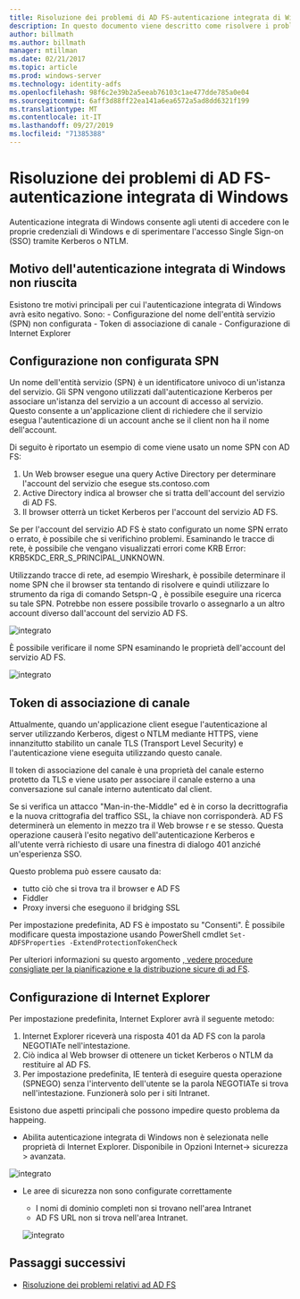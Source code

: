```yaml
---
title: Risoluzione dei problemi di AD FS-autenticazione integrata di Windows
description: In questo documento viene descritto come risolvere i problemi di autenticazione integrata di Windows
author: billmath
ms.author: billmath
manager: mtillman
ms.date: 02/21/2017
ms.topic: article
ms.prod: windows-server
ms.technology: identity-adfs
ms.openlocfilehash: 98f6c2e39b2a5eeab76103c1ae477dde785a0e04
ms.sourcegitcommit: 6aff3d88ff22ea141a6ea6572a5ad8dd6321f199
ms.translationtype: MT
ms.contentlocale: it-IT
ms.lasthandoff: 09/27/2019
ms.locfileid: "71385388"
---
```

# <a name="ad-fs-troubleshooting---integrated-windows-authentication"></a>Risoluzione dei problemi di AD FS-autenticazione integrata di Windows
Autenticazione integrata di Windows consente agli utenti di accedere con le proprie credenziali di Windows e di sperimentare l'accesso Single Sign-on (SSO) tramite Kerberos o NTLM.

## <a name="reason-integrated-windows-authentication-fails"></a>Motivo dell'autenticazione integrata di Windows non riuscita
Esistono tre motivi principali per cui l'autenticazione integrata di Windows avrà esito negativo. Sono:
    - Configurazione del nome dell'entità servizio (SPN) non configurata
    - Token di associazione di canale
    - Configurazione di Internet Explorer

## <a name="spn-misconfiguration"></a>Configurazione non configurata SPN
Un nome dell'entità servizio (SPN) è un identificatore univoco di un'istanza del servizio. Gli SPN vengono utilizzati dall'autenticazione Kerberos per associare un'istanza del servizio a un account di accesso al servizio. Questo consente a un'applicazione client di richiedere che il servizio esegua l'autenticazione di un account anche se il client non ha il nome dell'account.

Di seguito è riportato un esempio di come viene usato un nome SPN con AD FS:
1. Un Web browser esegue una query Active Directory per determinare l'account del servizio che esegue sts.contoso.com
2. Active Directory indica al browser che si tratta dell'account del servizio di AD FS.
3. Il browser otterrà un ticket Kerberos per l'account del servizio AD FS.

Se per l'account del servizio AD FS è stato configurato un nome SPN errato o errato, è possibile che si verifichino problemi.  Esaminando le tracce di rete, è possibile che vengano visualizzati errori come KRB Error: KRB5KDC_ERR_S_PRINCIPAL_UNKNOWN.

Utilizzando tracce di rete, ad esempio Wireshark, è possibile determinare il nome SPN che il browser sta tentando di risolvere e quindi utilizzare lo strumento da riga di comando Setspn-Q <spn>, è possibile eseguire una ricerca su tale SPN.  Potrebbe non essere possibile trovarlo o assegnarlo a un altro account diverso dall'account del servizio AD FS.

![integrato](media/ad-fs-tshoot-iwa/iwa3.png)

È possibile verificare il nome SPN esaminando le proprietà dell'account del servizio AD FS.

![integrato](media/ad-fs-tshoot-iwa/iwa1.png)

## <a name="channel-binding-token"></a>Token di associazione di canale
Attualmente, quando un'applicazione client esegue l'autenticazione al server utilizzando Kerberos, digest o NTLM mediante HTTPS, viene innanzitutto stabilito un canale TLS (Transport Level Security) e l'autenticazione viene eseguita utilizzando questo canale. 

Il token di associazione del canale è una proprietà del canale esterno protetto da TLS e viene usato per associare il canale esterno a una conversazione sul canale interno autenticato dal client.

Se si verifica un attacco "Man-in-the-Middle" ed è in corso la decrittografia e la nuova crittografia del traffico SSL, la chiave non corrisponderà.  AD FS determinerà un elemento in mezzo tra il Web browse r e se stesso.  Questa operazione causerà l'esito negativo dell'autenticazione Kerberos e all'utente verrà richiesto di usare una finestra di dialogo 401 anziché un'esperienza SSO.

Questo problema può essere causato da:
 - tutto ciò che si trova tra il browser e AD FS
 - Fiddler
 - Proxy inversi che eseguono il bridging SSL

Per impostazione predefinita, AD FS è impostato su "Consenti".  È possibile modificare questa impostazione usando PowerShell cmdlet `Set-ADFSProperties -ExtendProtectionTokenCheck`

Per ulteriori informazioni su questo argomento [, vedere procedure consigliate per la pianificazione e la distribuzione sicure di ad FS](../../ad-fs/design/best-practices-for-secure-planning-and-deployment-of-ad-fs.md).

## <a name="internet-explorer-configuration"></a>Configurazione di Internet Explorer
Per impostazione predefinita, Internet Explorer avrà il seguente metodo:

1. Internet Explorer riceverà una risposta 401 da AD FS con la parola NEGOTIATe nell'intestazione.
2. Ciò indica al Web browser di ottenere un ticket Kerberos o NTLM da restituire al AD FS.
3. Per impostazione predefinita, IE tenterà di eseguire questa operazione (SPNEGO) senza l'intervento dell'utente se la parola NEGOTIATe si trova nell'intestazione.  Funzionerà solo per i siti Intranet.

Esistono due aspetti principali che possono impedire questo problema da happeing.
   - Abilita autenticazione integrata di Windows non è selezionata nelle proprietà di Internet Explorer.  Disponibile in Opzioni Internet-> sicurezza > avanzata.
   
   ![integrato](media/ad-fs-tshoot-iwa/iwa4.png)
   
   - Le aree di sicurezza non sono configurate correttamente
       - I nomi di dominio completi non si trovano nell'area Intranet
       - AD FS URL non si trova nell'area Intranet.

      ![integrato](media/ad-fs-tshoot-iwa/iwa5.png)
## <a name="next-steps"></a>Passaggi successivi

- [Risoluzione dei problemi relativi ad AD FS](ad-fs-tshoot-overview.md)
